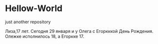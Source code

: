 # Hellow-World
just another repository

Лиза,17 лет.
Сегодня 29 января и у Олега с Егоркккой День Рождения.
Олежке исполнилось 18, а Егоркке 17.
